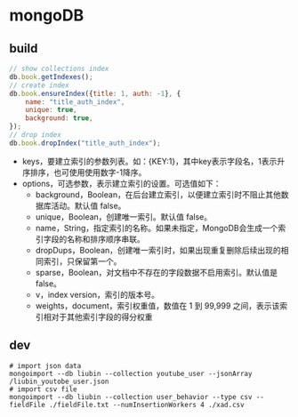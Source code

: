 # mongoDB

## build

```js
// show collections index
db.book.getIndexes();
// create index
db.book.ensureIndex({title: 1, auth: -1}, {
    name: "title_auth_index",
    unique: true,
    background: true,
});
// drop index
db.book.dropIndex("title_auth_index");
```

- keys，要建立索引的参数列表。如：{KEY:1}，其中key表示字段名，1表示升序排序，也可使用使用数字-1降序。
- options，可选参数，表示建立索引的设置。可选值如下：
  - background，Boolean，在后台建立索引，以便建立索引时不阻止其他数据库活动。默认值 false。
  - unique，Boolean，创建唯一索引。默认值 false。
  - name，String，指定索引的名称。如果未指定，MongoDB会生成一个索引字段的名称和排序顺序串联。
  - dropDups，Boolean，创建唯一索引时，如果出现重复删除后续出现的相同索引，只保留第一个。
  - sparse，Boolean，对文档中不存在的字段数据不启用索引。默认值是 false。
  - v，index version，索引的版本号。
  - weights，document，索引权重值，数值在 1 到 99,999 之间，表示该索引相对于其他索引字段的得分权重

## dev

```shell
# import json data
mongoimport --db liubin --collection youtube_user --jsonArray /liubin_youtobe_user.json
# import csv file
mongoimport --db liubin --collection user_behavior --type csv --fieldFile ./fieldFile.txt --numInsertionWorkers 4 ./xad.csv
```
